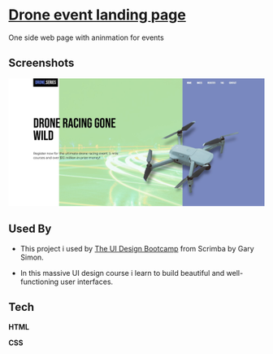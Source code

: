 
# [Drone event landing page](https://kapsarovl.github.io/Drone-Event-Landing-Page/)

One side web page with aninmation for events



## Screenshots

![App Screenshot](https://raw.githubusercontent.com/kapsarovL/Drone-Event-Landing-Page/master/img/Drone%20Racing%20Gone%20Wild.jpg)


## Used By

- This project i used by [The UI Design Bootcamp](https://scrimba.com/learn/designbootcamp) from Scrimba by Gary Simon. 

- In this massive UI design course i learn to build beautiful and well-functioning user interfaces.




## Tech 

**HTML** 

**CSS** 

